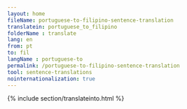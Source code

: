 ```yaml
---
layout: home
fileName: portuguese-to-filipino-sentence-translation
translatein: portuguese_to_filipino
folderName : translate
lang: en
from: pt
to: fil
langName : portuguese-to
permalink: /portuguese-to-filipino-sentence-translation
tool: sentence-translations
nointernationalization: true
---
```

{% include section/translateinto.html %}
